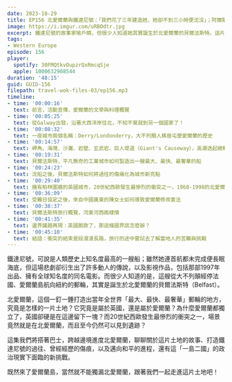 ```yaml
---
date: 2023-10-29
title: EP156 北愛爾蘭與鐵達尼號：「我們花了三年建造她，她卻不到三小時便沈沒」；阿爾斯特的傷痕如何癒合？
image: https://i.imgur.com/uRBOdtr.jpg
excerpt: 鐵達尼號的故事家喻戶曉，但很少人知道她其實誕生於北愛爾蘭的貝爾法斯特。這片孕育出鐵達尼號的土地，究竟是怎樣的地方？怎樣的歷史因素，讓愛爾蘭島上出現兩個國家並存局面？又是怎樣的問題，導致30年層出不窮的武裝衝突？和我們一起認識北愛爾蘭的過去與現在！
tags:
- Western Europe
episode: 156
player:
  spotify: 30FMQtkvOupzrQxRmcqSje
  apple: 1000632908544
duration: '48:15'
guid: GUID-156
filepath: travel-wok-files-03/ep156.mp3
timeline:
- time: '00:00:16'
  text: 前言，活動宣傳，愛爾蘭的文學與料理概覽
- time: '00:05:25'
  text: 從Galway出發，沿著大西洋岸往北，不知不覺就到另一個國家了！
- time: '00:08:32'
  text: 一座城市兩個名稱：Derry/Londonderry，大不列顛人移居屯墾愛爾蘭的歷史
- time: '00:14:57'
  text: 岬角、海灣、沙灘、岩壁、玄武岩、巨人堤道（Giant's Causeway），高潮迭起絕無冷場的北部海岸 Antrim Coast
- time: '00:19:31'
  text: 貝爾法斯特，平凡無奇的工業城市如何製造出一艘最大、最快、最奢華的船
- time: '00:24:23'
  text: 沈船之後，貝爾法斯特如何將過往的傷痛化為城市新亮點
- time: '00:29:40'
  text: 擁有柏林圍牆的英國城市，20世紀西歐發生最慘烈的衝突之一，1968-1998的北愛爾蘭問題時代
- time: '00:36:09'
  text: 受難日協定之後，來自中國廣東的陳女士如何導致愛爾蘭修改憲法
- time: '00:38:37'
  text: 貝爾法斯特旅行概覽，河東河西兩樣情
- time: '00:41:35'
  text: 邊界議題再現：英國脫歐了，那這條國界該怎麼辦？
- time: '00:45:10'
  text: 結語：衝突的結束是段漫漫長路，旅行的途中嘗試去了解當地人的苦難與挑戰
---
```

鐵達尼號，可說是人類歷史上知名度最高的一艘船；雖然她連首航都未完成便長眠海底，但這場悲劇卻衍生出了許多動人的傳說，以及影視作品，包括那部1997年出品、擁有全球知名度的同名電影。而很少人知道的是，這艘從大不列顛經停法國、愛爾蘭島航向紐約的郵輪，其實是誕生於北愛爾蘭的貝爾法斯特（Belfast）。

北愛爾蘭，這個一釘一錘打造出當年全世界「最大、最快、最奢華」郵輪的地方，究竟是怎樣的一片土地？它究竟是屬於英國，還是屬於愛爾蘭？為什麼愛爾蘭都獨立了，英國卻硬是在這邊留下一塊？而20世紀西歐發生最慘烈的衝突之一，場景竟然就是在北愛爾蘭，而且至今仍然可以見到遺跡？

這集我們將搭著巴士，跨越邊境進度北愛爾蘭，聊聊關於這片土地的故事、打造鐵達尼號的過往、曾經經歷的傷痕，以及邁向和平的進程，還有這「一島二國」的政治現實下面臨的新挑戰。

既然來了愛爾蘭島，當然就不能獨漏北愛爾蘭，跟著我們一起走進這片土地吧！
